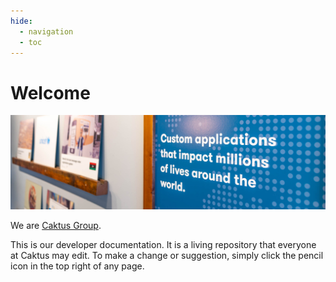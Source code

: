 ```yaml
---
hide:
  - navigation
  - toc
---
```


# Welcome

[comment]: <> (<div><img src="assets/images/DSC06509.jpg" alt='logo'></div>)
![Sharp Apps Now!](assets/images/DSC06509.jpg "We are Caktus Group")

We are [Caktus Group](https://www.caktusgroup.com/).

This is our developer documentation. It is a living repository that everyone at
Caktus may edit. To make a change or suggestion, simply click the pencil icon in
the top right of any page.
